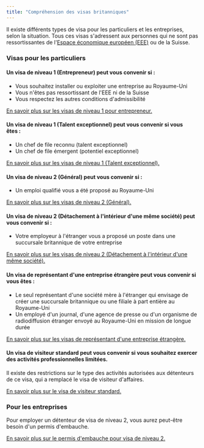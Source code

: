 ```yaml
---
title: "Compréhension des visas britanniques"
---
```

Il existe différents types de visa pour les particuliers et les entreprises, selon la situation. Tous ces visas s'adressent aux personnes qui ne sont pas ressortissantes de l'[Espace économique européen (EEE)](https://www.gov.uk/eu-eea) ou de la Suisse.

### Visas pour les particuliers

#### Un visa de niveau 1 (Entrepreneur) peut vous convenir si :

 - Vous souhaitez installer ou exploiter une entreprise au Royaume-Uni
 - Vous n'êtes pas ressortissant de l'EEE ni de la Suisse
 - Vous respectez les autres conditions d'admissibilité

[En savoir plus sur les visas de niveau 1 pour entrepreneur.](https://www.gov.uk/tier-1-entrepreneur/overview)

#### Un visa de niveau 1 (Talent exceptionnel) peut vous convenir si vous êtes :

 - Un chef de file reconnu (talent exceptionnel)
 - Un chef de file émergent (potentiel exceptionnel)

[En savoir plus sur les visas de niveau 1 (Talent exceptionnel).](https://www.gov.uk/tier-1-exceptional-talent/overview)

#### Un visa de niveau 2 (Général) peut vous convenir si :

 - Un emploi qualifié vous a été proposé au Royaume-Uni

[En savoir plus sur les visas de niveau 2 (Général).](https://www.gov.uk/tier-2-general/overview)

#### Un visa de niveau 2 (Détachement à l'intérieur d'une même société) peut vous convenir si :

- Votre employeur à l'étranger vous a proposé un poste dans une succursale britannique de votre entreprise

[En savoir plus sur les visas de niveau 2 (Détachement à l'intérieur d'une même société).](https://www.gov.uk/tier-2-intracompany-transfer-worker-visa/overview)

#### Un visa de représentant d'une entreprise étrangère peut vous convenir si vous êtes :

- Le seul représentant d'une société mère à l'étranger qui envisage de créer une succursale britannique ou une filiale à part entière au Royaume-Uni
- Un employé d'un journal, d'une agence de presse ou d'un organisme de radiodiffusion étranger envoyé au Royaume-Uni en mission de longue durée

[En savoir plus sur les visas de représentant d'une entreprise étrangère.](https://www.gov.uk/representative-overseas-business/overview)

#### Un visa de visiteur standard peut vous convenir si vous souhaitez exercer des activités professionnelles limitées. 

Il existe des restrictions sur le type des activités autorisées aux détenteurs de ce visa, qui a remplacé le visa de visiteur d'affaires.


[En savoir plus sur le visa de visiteur standard.](https://www.gov.uk/standard-visitor-visa)

### Pour les entreprises

Pour employer un détenteur de visa de niveau 2, vous aurez peut-être besoin d'un permis d'embauche.

[En savoir plus sur le permis d'embauche pour visa de niveau 2.](https://www.gov.uk/uk-visa-sponsorship-employers/overview)
